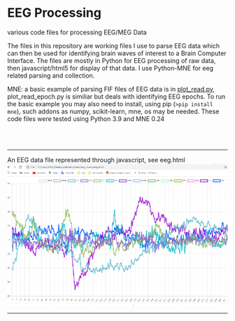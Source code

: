 # EEG Processing
 various code files for processing EEG/MEG Data

The files in this repository are working files I use to parse EEG data which can then be used for identifying brain waves of interest to a Brain Computer Interface.  The files are mostly in Python for EEG processing of raw data, then javascript/html5 for display of that data.  I use Python-MNE for eeg related parsing and collection.

MNE: a basic example of parsing FIF files of EEG data is in <a href="https://github.com/autonomous019/EEG-Processing/blob/main/plot_read.py">plot_read.py</a>, plot_read_epoch.py is similiar but deals with identifying EEG epochs. To run the basic example you may also need to install, using pip (<code>>pip install mne</code>), such addons as  numpy, scikit-learn, mne, os may be needed. These code files were tested using Python 3.9 and MNE 0.24 


<br><br>
<HR>
An EEG data file represented through javascript, see eeg.html 
 
<img src="https://github.com/autonomous019/EEG-Processing/blob/main/eeg%20ui%20example.png?raw=true" align="center">

<hr>

